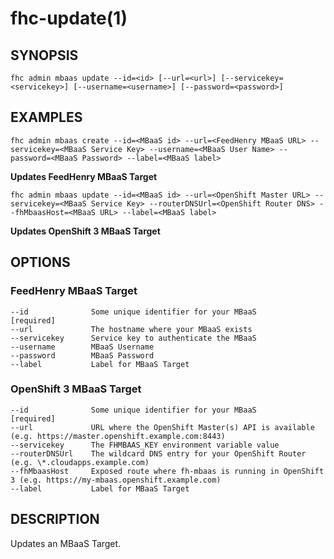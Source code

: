 fhc-update(1)
=============
## SYNOPSIS

  `fhc admin mbaas update --id=<id> [--url=<url>] [--servicekey=<servicekey>] [--username=<username>] [--password=<password>]`

## EXAMPLES

  `fhc admin mbaas create --id=<MBaaS id> --url=<FeedHenry MBaaS URL> --servicekey=<MBaaS Service Key> --username=<MBaaS User Name> --password=<MBaaS Password> --label=<MBaaS label>`

 **Updates FeedHenry MBaaS Target**

  `fhc admin mbaas update --id=<MBaaS id> --url=<OpenShift Master URL> --servicekey=<MBaaS Service Key> --routerDNSUrl=<OpenShift Router DNS> --fhMbaasHost=<MBaaS URL> --label=<MBaaS label>`

 **Updates OpenShift 3 MBaaS Target**


## OPTIONS

### FeedHenry MBaaS Target

    --id              Some unique identifier for your MBaaS                                                               [required]
    --url             The hostname where your MBaaS exists                    
    --servicekey      Service key to authenticate the MBaaS                   
    --username        MBaaS Username                                          
    --password        MBaaS Password
    --label           Label for MBaaS Target                                        

### OpenShift 3 MBaaS Target

    --id              Some unique identifier for your MBaaS                                                               [required]
    --url             URL where the OpenShift Master(s) API is available (e.g. https://master.openshift.example.com:8443)
    --servicekey      The FHMBAAS_KEY environment variable value
    --routerDNSUrl    The wildcard DNS entry for your OpenShift Router (e.g. \*.cloudapps.example.com)
    --fhMbaasHost     Exposed route where fh-mbaas is running in OpenShift 3 (e.g. https://my-mbaas.openshift.example.com)
    --label           Label for MBaaS Target

## DESCRIPTION

Updates an MBaaS Target.
